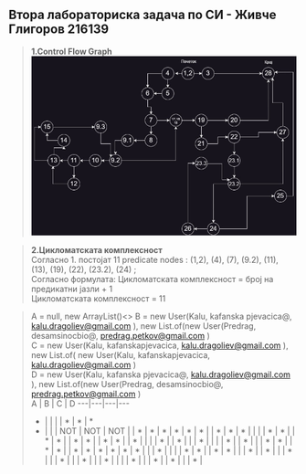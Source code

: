## Втора лабораториска задача по СИ - Живче Глигоров 216139
> **1.Control Flow Graph** <br>
>  ![CFG](./CFG.jpg)

> **2.Цикломатската комплексност** <br>
> Согласно 1. постојат 11 predicate nodes : (1,2), (4), (7), (9.2), (11), (13), (19), (22), (23.2), (24) ; <br>
> Согласно формулата: Цикломатската комплексност = број на предикатни јазли + 1 <br>
> Цикломатската комплексност = 11 <br>

> A = null, new ArrayList()<> 
> B = new User(Kalu, kafanska pjevacica@, kalu.dragoliev@gmail.com ), new List.of(new User(Predrag, desamsinocbio@, predrag.petkov@gmail.com ) <br>
> C = new User(Kalu, kafanskapjevacica, kalu.dragoliev@gmail.com ), new List.of( new User(Kalu, kafanskapjevacica, kalu.dragoliev@gmail.com ) <br>
> D = new User(Kalu, kafanska pjevacica@, kalu.dragoliev@gmail.com ), new List.of(new User(Predrag, desamsinocbio@, predrag.petkov@gmail.com ) <br>
> A | B | C | D
> ---|---|---|---
> * |  |  |
> | * | * | *
> * |  |  |
> NOT | NOT | NOT |
> | * | * | *
> | * | * | *
> | | * | *
> | * | |
> | | * | *
> | | * | *
> | | * | *
> | | * | *
> | | * | 
> | | | *
> | | * | 
> | | * | 
> | | | *
> | | * |
> | | * | *
> | | * | *
> | | * | *
> | * | * | *
> | * | |
> | * | |
> | | * | * 
> | | * | *
> | | | *
> | | * |
> | | * |
> | | * |
> | | * |
> | | * |
> | | | *
> | | | *
> | | * |
> | | * |









